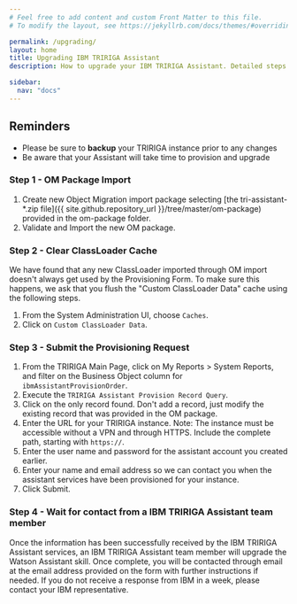 ```yaml
---
# Feel free to add content and custom Front Matter to this file.
# To modify the layout, see https://jekyllrb.com/docs/themes/#overriding-theme-defaults

permalink: /upgrading/
layout: home
title: Upgrading IBM TRIRIGA Assistant
description: How to upgrade your IBM TRIRIGA Assistant. Detailed steps to use the latests features and upgrades.

sidebar:
  nav: "docs"
---
```


## Reminders
- Please be sure to **backup** your TRIRIGA instance prior to any changes
- Be aware that your Assistant will take time to provision and upgrade


### Step 1 - OM Package Import

1.	Create new Object Migration import package selecting [the tri-assistant-*.zip file]({{ site.github.repository_url }}/tree/master/om-package) provided in the om-package folder.
2.	Validate and Import the new OM package.


### Step 2 - Clear ClassLoader Cache

We have found that any new ClassLoader imported through OM import doesn't always get used by the Provisioning Form.  To make sure this happens, we ask that you flush the "Custom ClassLoader Data" cache using the following steps.

1. From the System Administration UI, choose `Caches`.
2. Click on `Custom ClassLoader Data`.


### Step 3 - Submit the Provisioning Request

1. From the TRIRIGA Main Page, click on My Reports > System Reports, and filter on the Business Object column for `ibmAssistantProvisionOrder`.
2. Execute the `TRIRIGA Assistant Provision Record Query`.
3. Click on the only record found.  Don't add a record, just modify the existing record that was provided in the OM package.
2. Enter the URL for your TRIRIGA instance. Note: The instance must be accessible without a VPN and through HTTPS. Include the complete path, starting with `https://`.
3. Enter the user name and password for the assistant account you created earlier.
4. Enter your name and email address so we can contact you when the assistant services have been provisioned for your instance.
5. Click Submit.


### Step 4 - Wait for contact from a IBM TRIRIGA Assistant team member

Once the information has been successfully received by the IBM TRIRIGA Assistant services, an IBM TRIRIGA Assistant team member will upgrade the Watson Assistant skill.  Once complete, you will be contacted through email at the email address provided on the form with further instructions if needed.  If you do not receive a response from IBM in a week, please contact your IBM representative.
